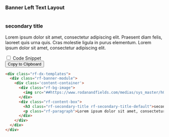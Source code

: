 <section>
<!-- Component: Banner Left Text Layout -->
<article>
  <h3>Banner Left Text Layout</h3>
  <div class="showcase">
    <div class="showcase-item">
      <div class="rf-dx-templates">
        <div class="rf-banner-module">
          <div class='content-container'>
            <div class="rf-bg-image">
              <img src="https://www.rodanandfields.com/medias/sys_master/h06/hf4/8806008619038.jpg" alt="" />
            </div>
            <div class="rf-content-box">
              <h3 class="rf-secondary-title rf-secondary-title-default">secondary title</h3>
              <p class="rf-paragraph">Lorem ipsum dolor sit amet, consectetur adipiscing elit. Praesent diam felis, laoreet quis urna quis. Cras molestie ligula in purus elementum. Lorem ipsum dolor sit amet, consectetur adipiscing elit.</p>
            </div>
          </div>
        </div>
      </div>
    </div>
    <div class="code-snippet">
      <input type="checkbox" id="bannerText" name="field" value="option">
      <label for="bannerText">Code Snippet</label>
<aside>
<button class="clipboardBtn">Copy to Clipboard</button>

```html
<div class="rf-dx-templates">
  <div class="rf-banner-module">
    <div class='content-container'>
      <div class="rf-bg-image">
        <img src="##https://www.rodanandfields.com/medias/sys_master/h06/hf4/8806008619038.jpg##" alt="" />
      </div>
      <div class="rf-content-box">
        <h3 class="rf-secondary-title rf-secondary-title-default">secondary title</h3>
        <p class="rf-paragraph">Lorem ipsum dolor sit amet, consectetur adipiscing elit. Praesent diam felis, laoreet quis urna quis. Cras molestie ligula in purus elementum. Lorem ipsum dolor sit amet, consectetur adipiscing elit.</p>
      </div>
    </div>
  </div>
</div>
```
</aside>
    </div>
  </div>
</article>
<!-- End component -->
</section>